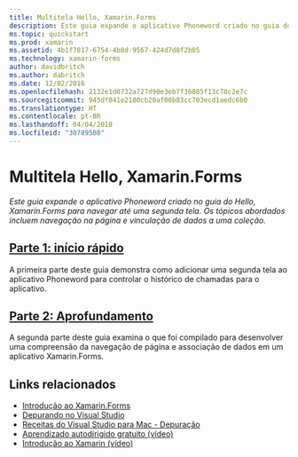 ```yaml
---
title: Multitela Hello, Xamarin.Forms
description: Este guia expande o aplicativo Phoneword criado no guia do Hello, Xamarin.Forms para navegar até uma segunda tela. Os tópicos abordados incluem navegação na página e vinculação de dados a uma coleção.
ms.topic: quickstart
ms.prod: xamarin
ms.assetid: 4b1f7817-6754-4b8d-9567-424d7d8f2b05
ms.technology: xamarin-forms
author: davidbritch
ms.author: dabritch
ms.date: 12/02/2016
ms.openlocfilehash: 2132e1d0732a727d90e3eb7f36085f13c78c2e7c
ms.sourcegitcommit: 945df041e2180cb20af08b83cc703ecd1aedc6b0
ms.translationtype: HT
ms.contentlocale: pt-BR
ms.lasthandoff: 04/04/2018
ms.locfileid: "30789508"
---
```

# <a name="hello-xamarinforms-multiscreen"></a>Multitela Hello, Xamarin.Forms

_Este guia expande o aplicativo Phoneword criado no guia do Hello, Xamarin.Forms para navegar até uma segunda tela. Os tópicos abordados incluem navegação na página e vinculação de dados a uma coleção._

## <a name="part-1-quickstartxamarin-formsget-startedhello-xamarin-forms-multiscreenquickstartmd"></a>[Parte 1: início rápido](~/xamarin-forms/get-started/hello-xamarin-forms-multiscreen/quickstart.md)

A primeira parte deste guia demonstra como adicionar uma segunda tela ao aplicativo Phoneword para controlar o histórico de chamadas para o aplicativo.

## <a name="part-2-deep-divexamarin-formsget-startedhello-xamarin-forms-multiscreendeepdivemd"></a>[Parte 2: Aprofundamento](~/xamarin-forms/get-started/hello-xamarin-forms-multiscreen/deepdive.md)

A segunda parte deste guia examina o que foi compilado para desenvolver uma compreensão da navegação de página e associação de dados em um aplicativo Xamarin.Forms.


## <a name="related-links"></a>Links relacionados

- [Introdução ao Xamarin.Forms](~/xamarin-forms/get-started/introduction-to-xamarin-forms.md)
- [Depurando no Visual Studio](http://msdn.microsoft.com/library/k0k771bt%28v=vs.90%29.aspx)
- [Receitas do Visual Studio para Mac - Depuração](https://developer.xamarin.com/recipes/cross-platform/ide/debugging/)
- [Aprendizado autodirigido gratuito (vídeo)](https://university.xamarin.com/self-guided)
- [Introdução ao Xamarin (vídeo)](https://developer.xamarin.com/videos/)
